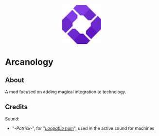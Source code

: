 <div align="center">
<img alt="Icon" src="src/main/resources/assets/arcanology/icon.png" width="128">
</div>

# Arcanology

## About

A mod focused on adding magical integration to technology.

## Credits

Sound:
 - "*-Patrick-*", for "*[Loopable hum](https://freesound.org/people/-Patrick-/sounds/466451/)*", used in the active sound for machines